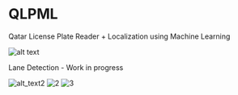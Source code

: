 # QLPML
Qatar License Plate Reader + Localization using  Machine Learning

![alt text](https://i.postimg.cc/sX6WhznZ/intro.png)

Lane Detection - Work in progress

![alt_text2](https://i.postimg.cc/9XK3CDs5/combined2.png)
![2](https://i.postimg.cc/2yqPnYbK/drive.jpg)
![3](https://i.postimg.cc/LXsd6LHR/drive0.jpg)



